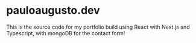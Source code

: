 # pauloaugusto.dev

This is the source code for my portfolio build using React with Next.js and Typescript, with mongoDB for the contact form!
